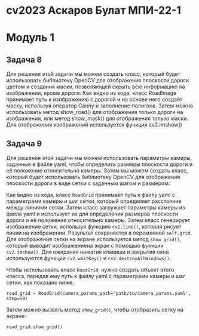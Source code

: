 # cv2023 Аскаров Булат МПИ-22-1

# Модуль 1

## Задача 8

Для решения этой задачи мы можем создать класс, который будет использовать библиотеку OpenCV для отображения плоскости дороги цветом и создания маски, позволяющей скрыть всю информацию на изображении, кроме дороги:
Как видно из кода, класс RoadImage принимает путь к изображению с дорогой и на основе него создаёт маску, используя оператор Canny и заполнение полигона. Затем можно использовать метод show_road() для отображения только дороги на изображении, или метод show_mask() для отображения только маски. Для отображения изображений используется функция cv2.imshow()

## Задача 9
Для решения этой задачи мы можем использовать параметры камеры, заданные в файле yaml, чтобы определить размеры плоскости дороги и её положение относительно камеры. Затем мы можем создать класс, который будет использовать библиотеку OpenCV для отображения плоскости дороги в виде сетки с заданным шагом и размером:

Как видно из кода, класс `RoadGrid` принимает путь к файлу yaml с параметрами камеры и шаг сетки, который определяет расстояние между линиями сетки. Затем класс загружает параметры камеры из файла yaml и использует их для определения размеров плоскости дороги и её положения относительно камеры. Затем класс генерирует изображение сетки, используя функцию `cv2.line()`, которая рисует линии на изображении. Результат сохраняется в переменной `self.grid`. Для отображения сетки на экране используется метод `show_grid()`, который выводит изображениена экран с помощью функции `cv2.imshow()`. Для ожидания нажатия клавиши и закрытия окна используются функции `cv2.waitKey()` и `cv2.destroyAllWindows()`.

Чтобы использовать класс `RoadGrid`, нужно создать объект этого класса, передав ему путь к файлу yaml с параметрами камеры и шаг сетки, как показано ниже:

```
road_grid = RoadGrid(camera_params_path='path/to/camera_params.yaml', step=50)
```

Затем можно вызвать метод `show_grid()`, чтобы отобразить сетку на экране:

```
road_grid.show_grid()
```
